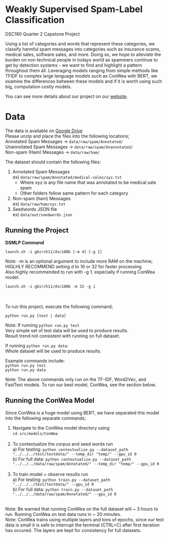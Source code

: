 # Weakly Supervised Spam-Label Classification
DSC180 Quarter 2 Capstone Project 

Using a list of categories and words that represent these categories, we classify harmful spam messages into categories such as insurance scams, medical sales, software sales, and more. Doing so, we hope to alleviate the burden on non technical people in todays world as spammers continue to get by detection systems - we want to find and highlight a pattern throughout them all. Leveraging models ranging from simple methods like TFIDF to complex large language models such as ConWea with BERT, we examine the differences between these models and if it is worth using such big, computation costly models.

You can see more details about our project on our [website](https://gbirch11.github.io/SpamLabelClassifier/).

# Data
The data is available on [Google Drive](https://drive.google.com/drive/folders/1uTRzRPkom6nUtRB2D4pOi8uOpSpqst7m?usp=share_link)\
Please unzip and place the files into the following locations; \
Annotated Spam Messages -> ```data/raw/spam/Annotated/``` \
Unannotated Spam Messages -> ```data/raw/spam/Unannotated/``` \
Non-spam (Ham) Messages -> ```data/raw/ham/``` 


The dataset should contain the following files:
1) Annotated Spam Messages \
  ex) ```data/raw/spam/Annotated/medical-sales/xyz.txt```
    * Where xyz is any file name that was annotated to be medical sale spam
    * Other folders follow same pattern for each category
2) Non-spam (ham) Messages \
  ex) ```data/raw/ham/xyz.txt```
3) Seedwords JSON file \
  ex) ```data/out/seedwords.json```

## Running the Project
**DSMLP Command**
``` 
launch.sh -i gbirch11/dsc180b [-m d] [-g 1]
```
Note: -m is an optional argument to include more RAM on the machine; HIGLHLY RECOMMEND setting $d$ to 16 or 32 for faster processing \
Also highly recommended to run with -g 1, especially if running ConWea model.
``` 
launch.sh -i gbirch11/dsc180b -m 32 -g 1
```
<br> <br>
To run this project, execute the following command;
```
python run.py [test | data]
```
Note: If running ```python run.py test``` \
Very simple set of test data will be used to produce results. \
Result trend not consistent with running on full dataset.

If running ```python run.py data```: \
Whole dataset will be used to produce results.

Example commands include: \
``` python run.py test ``` \
``` python run.py data ```

Note: The above commands only run on the TF-IDF, Word2Vec, and FastText models. To run our best model, ConWea, see the section below.

## Running the ConWea Model
Since ConWea is a huge model using BERT, we have separated this model into the following separate commands;
1) Navigate to the ConWea model directory using \
``` cd src/models/ConWea ``` <br> <br>
2) To contextualize the corpus and seed words run \
a) For testing: ``` python contextualize.py --dataset_path "../../../test/testdata/" --temp_dir "temp/" --gpu_id 0 ``` \
b) For full data: ``` python contextualize.py --dataset_path "../../../data/raw/spam/Annotated/" --temp_dir "temp/" --gpu_id 0 ```  <br> <br>
3) To train model + observe results run \
a) For testing: ``` python train.py --dataset_path "../../../test/testdata/" --gpu_id 0 ``` \
b) For full data: ``` python train.py --dataset_path "../../../data/raw/spam/Annotated/" --gpu_id 0 ```  <br> <br>

Note: Be warned that running ConWea on the full dataset will ~ 3 hours to run. Running ConWea on test data runs in ~ 20 minutes. <br>
Note: ConWea trains using multiple layers and tons of epochs, since our test data is small it is safe to interrupt the terminal (CTRL+C) after first iteration has occured. The layers are kept for consistency for full datasets.
